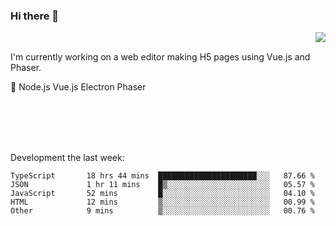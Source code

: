 ### Hi there 👋

<img align="right" src="https://github-readme-stats.vercel.app/api?username=jasonpanggo"/>

<br>
<p align="left">
I'm currently working on a web editor making H5 pages using Vue.js and Phaser.
</p>
<p align="left">
📖 Node.js Vue.js Electron Phaser
</p>
<br>
<br>
<br>
<br>

Development the last week:
<!--START_SECTION:waka-->

```text
TypeScript       18 hrs 44 mins  ██████████████████████░░░   87.66 %
JSON             1 hr 11 mins    █▒░░░░░░░░░░░░░░░░░░░░░░░   05.57 %
JavaScript       52 mins         █░░░░░░░░░░░░░░░░░░░░░░░░   04.10 %
HTML             12 mins         ▒░░░░░░░░░░░░░░░░░░░░░░░░   00.99 %
Other            9 mins          ▒░░░░░░░░░░░░░░░░░░░░░░░░   00.76 %
```

<!--END_SECTION:waka-->

<!--
**JASONPANGGO/jasonpanggo** is a ✨ _special_ ✨ repository because its `README.md` (this file) appears on your GitHub profile.

Here are some ideas to get you started:

- 🔭 I’m currently working on ...
- 🌱 I’m currently learning ...
- 👯 I’m looking to collaborate on ...
- 🤔 I’m looking for help with ...
- 💬 Ask me about ...
- 📫 How to reach me: ...
- 😄 Pronouns: ...
- ⚡ Fun fact: ...
-->
